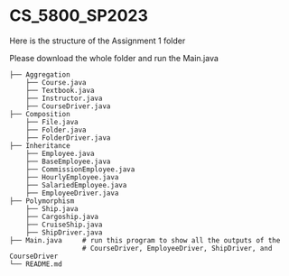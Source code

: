 # CS_5800_SP2023


Here is the structure of the Assignment 1 folder

Please download the whole folder and run the Main.java 
    
    ├── Aggregation
        ├── Course.java
        ├── Textbook.java
        ├── Instructor.java
        ├── CourseDriver.java 
    ├── Composition
        ├── File.java
        ├── Folder.java
        ├── FolderDriver.java
    ├── Inheritance
        ├── Employee.java
        ├── BaseEmployee.java
        ├── CommissionEmployee.java
        ├── HourlyEmployee.java 
        ├── SalariedEmployee.java 
        ├── EmployeeDriver.java 
    ├── Polymorphism
        ├── Ship.java
        ├── Cargoship.java
        ├── CruiseShip.java
        ├── ShipDriver.java 
    ├── Main.java     # run this program to show all the outputs of the 
                      # CourseDriver, EmployeeDriver, ShipDriver, and CourseDriver
    └── README.md

